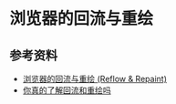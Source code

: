 # 浏览器的回流与重绘

## 参考资料

-   [浏览器的回流与重绘 (Reflow & Repaint)](https://mp.weixin.qq.com/s?__biz=MzIxNjgwMDIzMA==&mid=2247484237&idx=1&sn=28012fbdcf70b7002d65474abf4adac8&chksm=9782cdc4a0f544d201f13f996f28716da0b9f6634f25ff0f4a1d999e4623bf650bb04dfc1819&mpshare=1&scene=1&srcid=&sharer_sharetime=1569156857924&sharer_shareid=778ad5bf3b27e0078eb105d7277263f6#rd)
-   [你真的了解回流和重绘吗](https://mp.weixin.qq.com/s/g8MBJx1yG1duN1P-qth9NQ)
